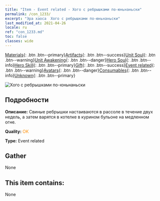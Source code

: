 ```yaml
---
title: "Item - Event related - Хого с ребрышками по-юньнаньски"
permalink: /con_1233/
excerpt: "Эра хаоса  Хого с ребрышками по-юньнаньски"
last_modified_at: 2021-04-26
locale: ru
ref: "con_1233.md"
toc: false
classes: wide
---
```

 [Materials](/ItemsRU/){: .btn .btn--primary}[Artifacts](/ItemsRU/Artifacts/){: .btn .btn--success}[Unit Soul](/ItemsRU/UnitSoul/){: .btn .btn--warning}[Unit Awakening](/ItemsRU/UnitAwakening/){: .btn .btn--danger}[Hero Soul](/ItemsRU/HeroSoul/){: .btn .btn--info}[Hero Skill](/ItemsRU/HeroSkill/){: .btn .btn--primary}[Gift](/ItemsRU/Gift/){: .btn .btn--success}[Event related](/ItemsRU/Events/){: .btn .btn--warning}[Avatars](/ItemsRU/Avatars/){: .btn .btn--danger}[Consumables](/ItemsRU/Consumables/){: .btn .btn--info}[Unknown](/ItemsRU/Unknown/){: .btn .btn--primary}

 ![Хого с ребрышками по-юньнаньски](/images/t/i_81531221.png)

## Подробности
 **Описание:** Свиные ребрышки настаиваются в рассоле в течение двух недель, а затем варятся в котелке в курином бульоне на медленном огне.

 **Quality:** <span style="color: #FF8C00">OK</span>

 **Type:** Event related

## Gather

  None

## This item contains:

  None

